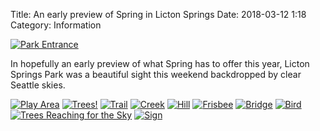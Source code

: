 Title: An early preview of Spring in Licton Springs
Date: 2018-03-12 1:18
Category: Information

[![Park Entrance](/images/spring/entrance.jpg)](/images/spring/entrance.jpg)

In hopefully an early preview of what Spring has to offer this year, Licton Springs Park was a beautiful sight this weekend backdropped by clear
Seattle skies.

[![Play Area](/images/spring/play_area.jpg)](/images/spring/play_area.jpg)
[![Trees!](/images/spring/trees.jpg)](/images/spring/trees.jpg)
[![Trail](/images/spring/trail.jpg)](/images/spring/trail.jpg)
[![Creek](/images/spring/creek.jpg)](/images/spring/creek.jpg)
[![Hill](/images/spring/hill.jpg)](/images/spring/hill.jpg)
[![Frisbee](/images/spring/frisbee.jpg)](/images/spring/frisbee.jpg)
[![Bridge](/images/spring/bridge.jpg)](/images/spring/bridge.jpg)
[![Bird](/images/spring/bird.jpg)](/images/spring/bird.jpg)
[![Trees Reaching for the Sky](/images/spring/reaching.jpg)](/images/spring/reaching.jpg)
[![Sign](/images/spring/sign.jpg)](/images/spring/sign.jpg)

